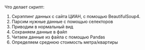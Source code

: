 Что делает скрипт:

1) Скрэппинг данных с сайта ЦИАН, с помощью BeautifulSoup4.
2) Парсим нужные данные с помощью селекторов
3) Приводим в нормальный вид
4) Сохраняем данные в файл
5) Читаем данные из файла с помощью Pandas
6) Определяем среднюю стоимость метра/квартиры
